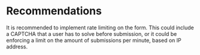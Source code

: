 # Recommendations

It is recommended to implement rate limiting on the form. This could include a CAPTCHA that a user has to solve before submission, or it could be enforcing a limit on the amount of submissions per minute, based on IP address.
